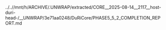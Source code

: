 ../..//mnt/h/ARCHIVE/.UNWRAP/extracted/CORE__2025-08-14__2117__host-duri-head-/__UNWRAP/3e71aa0248/DuRiCore/PHASE5_5_2_COMPLETION_REPORT.md
